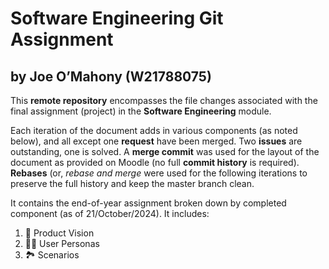 # Software Engineering Git Assignment

## by Joe O’Mahony (W21788075)

This  **remote repository**  encompasses the file changes associated with the final assignment (project) in the  **Software Engineering**  module.

Each iteration of the document adds in various components (as noted below), and all except one **request** have been merged. Two **issues** are outstanding, one is solved. A **merge commit** was used for the layout of the document as provided on Moodle (no full **commit history** is required). **Rebases** (or, _rebase and merge_ were used for the following iterations to preserve the full history and keep the master branch clean.

It contains the end-of-year assignment broken down by completed component (as of 21/October/2024). It includes:

 1. 💼 Product Vision 
 2. 🙋‍♀️ User Personas 
 3. 🏞️ Scenarios
